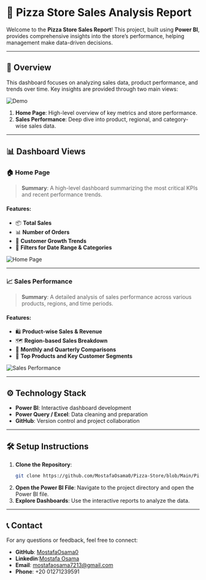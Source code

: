 # 🍕 **Pizza Store Sales Analysis Report**  

Welcome to the **Pizza Store Sales Report**! This project, built using **Power BI**, provides comprehensive insights into the store’s performance, helping management make data-driven decisions.  

---

## 📝 **Overview**  
This dashboard focuses on analyzing sales data, product performance, and trends over time. Key insights are provided through two main views:  

![Demo](https://github.com/MostafaOsama0/PowerBi/blob/Main/Pizza%20Store.gif)  

1. **Home Page**: High-level overview of key metrics and store performance.  
2. **Sales Performance**: Deep dive into product, regional, and category-wise sales data.  

---

## 📊 **Dashboard Views**  

### 🏠 **Home Page**  
> **Summary**: A high-level dashboard summarizing the most critical KPIs and recent performance trends.  
#### **Features**:  
- 📦 **Total Sales**  
- 📊 **Number of Orders**  
- 🌱 **Customer Growth Trends**  
- 📆 **Filters for Date Range & Categories**  

![Home Page](https://github.com/MostafaOsama0/PowerBi/blob/Main/Images/Pizza%20Store%20Project.png)  

---

### 📈 **Sales Performance**  
> **Summary**: A detailed analysis of sales performance across various products, regions, and time periods.  
#### **Features**:  
- 🛍️ **Product-wise Sales & Revenue**  
- 🗺️ **Region-based Sales Breakdown**  
- 📅 **Monthly and Quarterly Comparisons**  
- 🏅 **Top Products and Key Customer Segments**  

![Sales Performance](https://github.com/MostafaOsama0/PowerBi/blob/Main/Images/Screenshot%202024-10-15%20154238.png)  

---

## ⚙️ **Technology Stack**  
- **Power BI**: Interactive dashboard development  
- **Power Query / Excel**: Data cleaning and preparation  
- **GitHub**: Version control and project collaboration  

---

## 🛠️ Setup Instructions  
1. **Clone the Repository**:  
   ```bash
   git clone https://github.com/MostafaOsama0/Pizza-Store/blob/Main/Pizza%20Store%20Power%20Bi.pbix
   ```
2. **Open the Power BI File**: Navigate to the project directory and open the Power BI file.
3. **Explore Dashboards**: Use the interactive reports to analyze the data.

---

## 📞 Contact  
For any questions or feedback, feel free to connect:
- **GitHub**: [MostafaOsama0](https://github.com/MostafaOsama0)
- **Linkedin**:[Mostafa Osama](https://www.linkedin.com/in/mustafaosama0)
- **Email**: mostafaosama7213@gmail.com
- **Phone**: +20 01271239591


